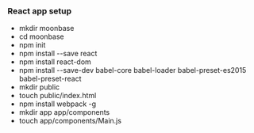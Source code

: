 ### React app setup
+ mkdir moonbase
+ cd moonbase
+ npm init
+ npm install --save react
+ npm install react-dom
+ npm install --save-dev babel-core babel-loader babel-preset-es2015 babel-preset-react
+ mkdir public
+ touch public/index.html
+ npm install webpack -g
+ mkdir app app/components
+ touch app/components/Main.js